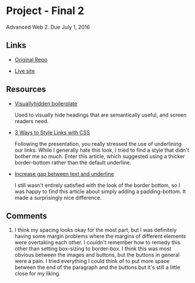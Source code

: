 
# Project - Final 2
Advanced Web 2. Due July 1, 2016

## Links

* [Original Repo](https://github.com/richardkalehoff/UF-starter-project)

* [Live site]()

## Resources

* [Visuallyhidden boilerplate](https://github.com/h5bp/html5-boilerplate/blob/master/src/css/main.css#L107-L169)

    Used to visually hide headings that are semantically useful, and screen readers need.

* [3 Ways to Style Links with CSS](http://www.theblogmarket.co/css-html-styling-links/)

    Following the presentation, you really stressed the use of underlining our links. While I generally hate this look, I tried to find a style that didn't bother me so much. Enter this article, which suggested using a thicker border-bottom rather than the default underline.

* [Increase gap between text and underline](http://stackoverflow.com/questions/1734618/how-to-increase-the-gap-between-text-and-underlining-in-css)

    I still wasn't entirely satisfied with the look of the border bottom, so I was happy to find this article about simply adding a padding-bottom. It made a surprisingly nice difference.

## Comments

1. I think my spacing looks okay for the most part, but I was definitely having some margin problems where the margins of different elements were overtaking each other. I couldn't remember how to remedy this other than setting box-sizing to border-box. I think this was most obvious between the images and buttons, but the buttons in general were a pain. I tried everything I could think of to put more space between the end of the paragraph and the buttons but it's still a little close for my liking.
